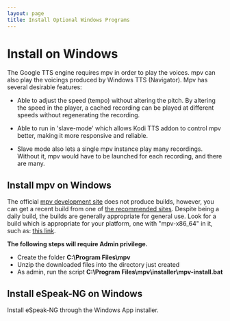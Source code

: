 ```yaml
---
layout: page
title: Install Optional Windows Programs
---
```

<meta http-equiv='Content-Type' content='text/html; charset=utf-8' />

# Install on Windows

The Google TTS engine requires mpv in order to play the voices. mpv can also play the
voicings produced by Windows TTS (Navigator). Mpv has several desirable features:

  * Able to adjust the speed (tempo) without altering the pitch. By altering the speed
    in the player, a cached recording can be played at different speeds without regenerating
    the recording.

  * Able to run in 'slave-mode' which allows Kodi TTS addon to control mpv better, making it
    more responsive and reliable.

  * Slave mode also lets a single mpv instance play many recordings. Without it,
    mpv would have to be launched for each recording, and there are many.

## Install mpv on Windows

The official [mpv development site](https://mpv.io/installation/) does not produce builds,
however, you can get a recent build from one of [the recommended sites](https://nightly.link/mpv-player/mpv/workflows/build/master).
Despite being a daily build, the builds are generally appropriate for general use. Look
for a build which is appropriate for your platform, one with "mpv-x86_64" in it, such as:
[this link](https://nightly.link/mpv-player/mpv/workflows/build/master/mpv-x86_64-pc-windows-msvc).

**The following steps will require Admin privilege.**

  * Create the folder **C:\Program Files\mpv**
  * Unzip the downloaded files into the directory just created
  * As admin, run the script **C:\Program Files\mpv\installer\mpv-install.bat**

## Install eSpeak-NG on Windows

Install eSpeak-NG through the Windows App installer.
